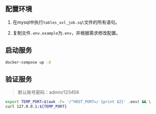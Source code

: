 ## 配置环境

1. 在mysql中执行`tables_xxl_job.sql`文件的所有语句。

2. 复制文件`.env.example`为`.env`，并根据需求修改配置。

## 启动服务

```bash
docker-compose up -d
```

## 验证服务

> 默认账号密码：admin/123456

```bash
export TEMP_PORT=$(awk -F= '/^HOST_PORT=/ {print $2}' .env) && \
curl 127.0.0.1:${TEMP_PORT}
```
